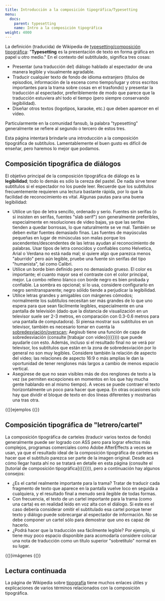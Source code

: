 ```yaml
---
title: Introducción a la composición tipográfica/Typesetting
menu:
  docs:
    parent: typesetting
    name: Intro a la composición tipográfica
weight: 4000
---
```


La definición (traducida) de Wikipedia de
[typesetting/composición tipográfica](http://en.wikipedia.org/wiki/Typesetting): "**Typesetting** es la presentación de texto en forma gráfica en papel u otro medio." En el contexto del subtitulado, significa tres cosas:

- Presentar (una traducción del) diálogo hablado al espectador de una manera legible y visualmente agradable.
- Traducir cualquier texto de fondo de idioma extranjero (títulos de episodios, información de la escena como tiempo/lugar y otros escritos importantes para la trama sobre cosas en el trasfondo) y presentar la traducción al espectador, preferiblemente de modo que parece que la traducción estuviera ahí todo el tiempo (pero siempre conservando legibilidad).
- Diseñar otros textos (logotipos, karaoke, etc.) que deben aparecer en el vídeo.

Particularmente en la comunidad fansub, la palabra "typesetting" generalmente se refiere al segundo o tercero de estos tres.

Esta página intentará brindarle una introducción a la composición tipográfica de subtítulos.
Lamentablemente el buen gusto es difícil de enseñar, pero haremos lo mejor que podamos.

## Composición tipográfica de diálogos

El objetivo principal de la composición tipográfica de diálogo es la **legibilidad**; todo lo demás es sólo la cereza del pastel. De nada sirve tener subtítulos si el espectador no los puede leer. Recuerde que los subtítulos frecuentemente requieren una lectura bastante rápida,
por lo que la facilidad de reconocimiento es vital. Algunas pautas para una buena legibilidad:

- Utilice un tipo de letra sencillo, ordenado y serio. Fuentes sin serifas (o si insisten en serifas, fuentes "slab serif") son generalmente preferibles, especialmente en resoluciones de video bajas, ya que las serifas tienden a quedar borrosas, lo que naturalmente se ve mal. También se deben evitar fuentes demasiado finas. Las fuentes de mayúsculas pequeñas en lugar de minúsculas son malas porque los ascendentes/descendentes de las letras ayudan al reconocimiento de palabras. Usar tipos de letra conocidos y confiables como Helvetica, Arial o Verdana no está nada mal; si quiere algo que parezca menos "aburrido" pero aún legible, pruebe una fuente sin serifas del tipo "humanista", tal como Calibri.
- Utilice un borde bien definido pero no demasiado grueso. El color es importante; el cuanto mayor sea el contraste con el color principal, mejor. La combo relleno blanco con borde negro es bien probada y confiable. La sombra es opcional; si lo usa, considere configurarlo en negro semitransparente; negro sólido tiende a perjudicar la legibilidad.
- Utilice letras grandes y amigables con márgenes cómodos; normalmente los subtítulos necesitan ser más grandes de lo que uno espera para que sean fácilmente legibles, especialmente en una pantalla de televisión (dado que la distancia de visualización en un televisor suele ser 2-3 metros, en comparación con 0.3-0.6 metros para una pantalla de computadora). Si piensa mostrar sus subtítulos en un televisor, también es necesario tomar en cuenta la [sobredesviación/overscan](http://en.wikipedia.org/wiki/Overscan); Aegisub tiene una función de capa de sobredesviación (consulte [trabajar con vídeo]({{<relref path="Video#relacionado-con-muestrapantalla">}})) que puede ayudarle con esto. Además, incluso si el resultado final no se verá por televisor, los subtítulos que están en la zona de sobredesviación por lo general no son muy legibles. Considere también la relación de aspecto del video; las relaciones de aspecto 16:9 o más amplias le dan la oportunidad de tener renglones más largos a cambio de menos espacio vertical.
- Asegúrese de que no sean visibles más de dos renglones de texto a la vez (se permiten excepciones en momentos en los que hay mucha gente hablando en al mismo tiempo). A veces se puede contraer el texto horizontalmente un poco para hacer que quepa. En otras ocasiones solo hay que dividir el bloque de texto en dos líneas diferentes y mostrarlas una tras otra.

{{<todo>}}ejemplos {{</todo>}}

## Composición tipográfica de "letrero/cartel"

La composición tipográfica de carteles (traducir varios textos de fondo) generalmente puede ser logrado con ASS pero para lograr efectos más complejos, programas comerciales como Adobe AfterEffects a veces se usan, ya que el resultado ideal de la composición tipográfica de carteles es hacer que el subtítulo parezca ser parte de la imagen original. Desde acá cómo llegar hasta ahí no se tratará en detalle en esta página (consulte el [tutorial de composición tipográfica]({{<relref path="Visual_Typesetting" lang="en">}})), pero a continuación hay algunos consejos:

- ¿Es el cartel realmente importante para la trama? Tratar de traducir cada fragmento de texto que aparece en la pantalla vuelve loco en seguida a cualquiera, y el resultado final a menudo será ilegible de todas formas.
- Con frecuencia, el texto de un cartel importante para la trama (como una carta) es en realidad leído en voz alta con el diálogo. Si este es el caso debería considerar omitir el subtitulado esa cartel porque tener texto y diálogo puede sobrecargar al espectador de información. No se debe componer un cartel sólo para demostrar que uno es capaz de hacerlo.
- ¿Podrá hacer que la traducción sea fácilmente legible? Por ejemplo, si tiene muy poco espacio disponible para acomodarla considere colocar una nota de traducción como un título superior "sobretítulo" normal en su lugar.

{{<todo>}}imágenes {{</todo>}}

## Lectura continuada

La página de Wikipedia sobre [tipografía](http://en.wikipedia.org/wiki/Typography) tiene muchos enlaces útiles y explicaciones de varios términos relacionados con la composición tipográfica.
